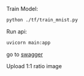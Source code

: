 Train Model:
```bash
python ./tf/train_mnist.py
```

Run api: 
```bash
uvicorn main:app
```
go to 
[swagger](http://127.0.0.1:8000/docs#/default/predict_predict__post)
<p>Upload 1:1 ratio image</p>